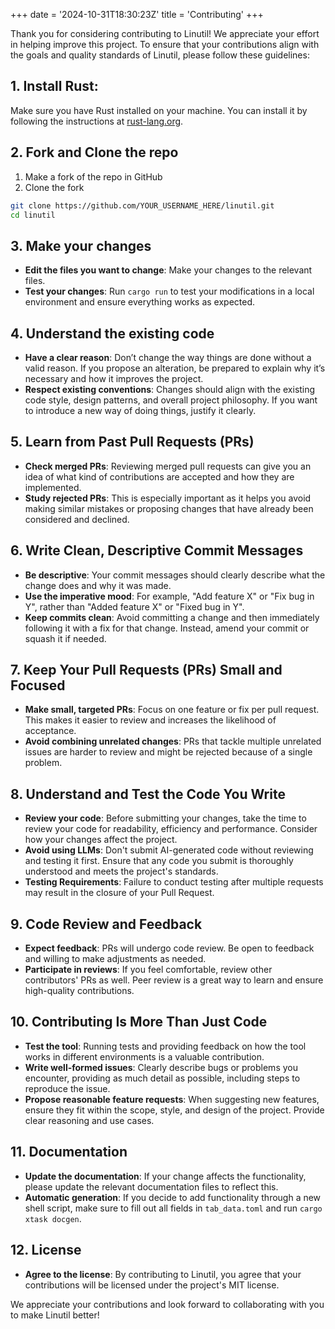 +++
date = '2024-10-31T18:30:23Z'
title = 'Contributing'
+++

Thank you for considering contributing to Linutil! We appreciate your effort in helping improve this project. To ensure that your contributions align with the goals and quality standards of Linutil, please follow these guidelines:

## 1. **Install Rust**: 

Make sure you have Rust installed on your machine. You can install it by following the instructions at [rust-lang.org](https://www.rust-lang.org/tools/install).

## 2. **Fork and Clone the repo**

1. Make a fork of the repo in GitHub
2. Clone the fork
```bash
git clone https://github.com/YOUR_USERNAME_HERE/linutil.git
cd linutil
   ```

## 3. Make your changes

- **Edit the files you want to change**: Make your changes to the relevant files.
- **Test your changes**: Run `cargo run` to test your modifications in a local environment and ensure everything works as expected.

## 4. Understand the existing code

- **Have a clear reason**: Don’t change the way things are done without a valid reason. If you propose an alteration, be prepared to explain why it’s necessary and how it improves the project.
- **Respect existing conventions**: Changes should align with the existing code style, design patterns, and overall project philosophy. If you want to introduce a new way of doing things, justify it clearly.

## 5. Learn from Past Pull Requests (PRs)

- **Check merged PRs**: Reviewing merged pull requests can give you an idea of what kind of contributions are accepted and how they are implemented.
- **Study rejected PRs**: This is especially important as it helps you avoid making similar mistakes or proposing changes that have already been considered and declined.

## 6. Write Clean, Descriptive Commit Messages

- **Be descriptive**: Your commit messages should clearly describe what the change does and why it was made.
- **Use the imperative mood**: For example, "Add feature X" or "Fix bug in Y", rather than "Added feature X" or "Fixed bug in Y".
- **Keep commits clean**: Avoid committing a change and then immediately following it with a fix for that change. Instead, amend your commit or squash it if needed.

## 7. Keep Your Pull Requests (PRs) Small and Focused

- **Make small, targeted PRs**: Focus on one feature or fix per pull request. This makes it easier to review and increases the likelihood of acceptance.
- **Avoid combining unrelated changes**: PRs that tackle multiple unrelated issues are harder to review and might be rejected because of a single problem.

## 8. Understand and Test the Code You Write

- **Review your code**: Before submitting your changes, take the time to review your code for readability, efficiency and performance. Consider how your changes affect the project.
- **Avoid using LLMs**: Don't submit AI-generated code without reviewing and testing it first. Ensure that any code you submit is thoroughly understood and meets the project's standards.
- **Testing Requirements**: Failure to conduct testing after multiple requests may result in the closure of your Pull Request.

## 9. Code Review and Feedback

- **Expect feedback**: PRs will undergo code review. Be open to feedback and willing to make adjustments as needed.
- **Participate in reviews**: If you feel comfortable, review other contributors' PRs as well. Peer review is a great way to learn and ensure high-quality contributions.

## 10. Contributing Is More Than Just Code

- **Test the tool**: Running tests and providing feedback on how the tool works in different environments is a valuable contribution.
- **Write well-formed issues**: Clearly describe bugs or problems you encounter, providing as much detail as possible, including steps to reproduce the issue.
- **Propose reasonable feature requests**: When suggesting new features, ensure they fit within the scope, style, and design of the project. Provide clear reasoning and use cases.

## 11. Documentation

- **Update the documentation**: If your change affects the functionality, please update the relevant documentation files to reflect this.
- **Automatic generation**: If you decide to add functionality through a new shell script, make sure to fill out all fields in `tab_data.toml` and run `cargo xtask docgen`.

## 12. License

- **Agree to the license**: By contributing to Linutil, you agree that your contributions will be licensed under the project's MIT license.

We appreciate your contributions and look forward to collaborating with you to make Linutil better!